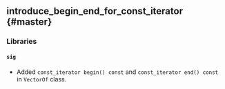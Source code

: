introduce_begin_end_for_const_iterator {#master}
--------------------------------------

### Libraries

#### `sig`

* Added `const_iterator begin() const` and `const_iterator end() const` in
  `VectorOf` class.
